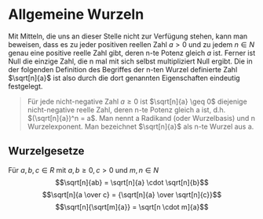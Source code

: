 # Allgemeine Wurzeln
Mit Mitteln, die uns an dieser Stelle nicht zur Verfügung stehen, kann man beweisen, dass es zu jeder positiven reellen Zahl $a>0$ und zu jedem $n \in N$ genau eine positive reelle Zahl gibt, deren n-te Potenz gleich $a$ ist. Ferner ist Null die einzige Zahl, die n mal mit sich selbst multipliziert Null ergibt. Die in der folgenden Definition des Begriffes der n-ten Wurzel definierte Zahl $\sqrt[n]{a}$  ist also durch die dort genannten Eigenschaften eindeutig festgelegt.
> Für jede nicht-negative Zahl $a \geq 0$ ist $\sqrt[n]{a} \geq 0$ diejenige nicht-negative reelle Zahl, deren n-te Potenz gleich a ist, d.h. $(\sqrt[n]{a})^n = a$.
>Man nennt a Radikand (oder Wurzelbasis) und n Wurzelexponent. Man bezeichnet $\sqrt[n]{a}$ als n-te Wurzel aus a.

## Wurzelgesetze
Für $a, b, c \in R$ mit $a, b \geq 0, c > 0$ und $m, n \in N$
$$\sqrt[n]{ab} = \sqrt[n]{a} \cdot \sqrt[n]{b}$$$$\sqrt[n]{a \over c} = {\sqrt[n]{a} \over \sqrt[n]{c}}$$
$$\sqrt[n]{\sqrt[m]{a}} = \sqrt[n \cdot m]{a}$$